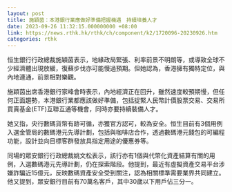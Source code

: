 ```yaml
---
layout: post
title: 施穎茵：本港銀行業應做好準備把握機遇　持續培養人才
date: 2023-09-26 11:32:15.000000000 +08:00
link: https://news.rthk.hk/rthk/ch/component/k2/1720096-20230926.htm
categories: rthk
---
```


恒生銀行行政總裁施穎茵表示，地緣政局緊張、利率前景不明朗等，或導致全球不少經濟體出現放緩，復蘇步伐亦可能慢過預期。但她認為，香港擁有獨特定位，與內地連通，前景相對樂觀。

施穎茵出席香港銀行家峰會時表示，內地經濟正在回升，雖然速度較預期慢，但任何正面趨勢，本港銀行業都應該做好準備，包括捉緊人民幣計價股票交易、交易所買賣基金(ETF)互聯互通等機會，同時亦要持續裝備人才。

她又指，央行數碼貨幣有跡可循，亦獲官方認可，較為安全。恒生目前有3個用例入選金管局的數碼港元先導計劃，包括與咖啡店合作，透過數碼港元錢包的可編程功能，設計並向目標客群發放具指定用途的優惠券等。

同場的眾安銀行行政總裁姚文松表示，該行亦有1個與代幣化資產結算有關的用例，入選數碼港元先導計劃，仍在探索階段。他提到，最近有虛擬資產交易平台涉嫌詐騙近15億元，反映數碼資產安全受到關注，認為相關標準需要業界共同建立。他又提到，眾安銀行目前有70萬名客戶，其中30歲以下用戶佔三分一。
